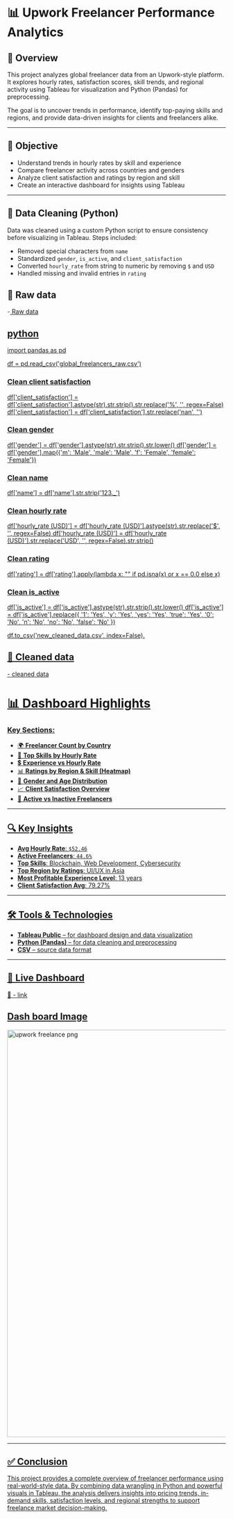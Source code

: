 # 📊 Upwork Freelancer Performance Analytics

## 📁 Overview

This project analyzes global freelancer data from an Upwork-style platform. It explores hourly rates, 
satisfaction scores, skill trends, and regional activity using Tableau for visualization and Python (Pandas) for preprocessing.

The goal is to uncover trends in performance, identify top-paying skills and regions,
and provide data-driven insights for clients and freelancers alike.

---

## 🎯 Objective

- Understand trends in hourly rates by skill and experience
- Compare freelancer activity across countries and genders
- Analyze client satisfaction and ratings by region and skill
- Create an interactive dashboard for insights using Tableau

---

## 🧹 Data Cleaning (Python)

Data was cleaned using a custom Python script to ensure consistency before visualizing in Tableau. Steps included:

- Removed special characters from `name`
- Standardized `gender`, `is_active`, and `client_satisfaction`
- Converted `hourly_rate` from string to numeric by removing `$` and `USD`
- Handled missing and invalid entries in `rating`

## 📁 Raw data 
-<a href='https://github.com/chandruseenivasan/Upwork-Freelancer-Performance-Analytics/blob/main/Upwork_freelancers_raw.csv'> Raw data
## python
import pandas as pd

df = pd.read_csv('global_freelancers_raw.csv')

### Clean client satisfaction
df['client_satisfaction'] = df['client_satisfaction'].astype(str).str.strip().str.replace('%', '', regex=False)
df['client_satisfaction'] = df['client_satisfaction'].str.replace('nan', '')

### Clean gender
df['gender'] = df['gender'].astype(str).str.strip().str.lower()
df['gender'] = df['gender'].map({'m': 'Male', 'male': 'Male', 'f': 'Female', 'female': 'Female'})

### Clean name
df['name'] = df['name'].str.strip('123._')

### Clean hourly rate
df['hourly_rate (USD)'] = df['hourly_rate (USD)'].astype(str).str.replace('$', '', regex=False)
df['hourly_rate (USD)'] = df['hourly_rate (USD)'].str.replace('USD', '', regex=False).str.strip()

### Clean rating
df['rating'] = df['rating'].apply(lambda x: "" if pd.isna(x) or x == 0.0 else x)

### Clean is_active
df['is_active'] = df['is_active'].astype(str).str.strip().str.lower()
df['is_active'] = df['is_active'].replace({
    '1': 'Yes', 'y': 'Yes', 'yes': 'Yes', 'true': 'Yes',
    '0': 'No', 'n': 'No', 'no': 'No', 'false': 'No'
})

df.to_csv('new_cleaned_data.csv', index=False).

## 🧹 Cleaned data 
-<a href='https://github.com/chandruseenivasan/Upwork-Freelancer-Performance-Analytics/blob/main/UPwork_cleaned_data.csv'> cleaned data

# 📊 Dashboard Highlights

### Key Sections:
- 🌍 **Freelancer Count by Country**
- 💼 **Top Skills by Hourly Rate**
- 💲 **Experience vs Hourly Rate**
- 📊 **Ratings by Region & Skill (Heatmap)**
- 👥 **Gender and Age Distribution**
- 📈 **Client Satisfaction Overview**
- 📌 **Active vs Inactive Freelancers**

---

## 🔍 Key Insights

- **Avg Hourly Rate**: `$52.46`
- **Active Freelancers**: `44.6%`
- **Top Skills**: Blockchain, Web Development, Cybersecurity
- **Top Region by Ratings**: UI/UX in Asia
- **Most Profitable Experience Level**: 13 years
- **Client Satisfaction Avg**: 79.27%

---

## 🛠️ Tools & Technologies

- **Tableau Public** – for dashboard design and data visualization  
- **Python (Pandas)** – for data cleaning and preprocessing  
- **CSV** – source data format  

---

## 🚀 Live Dashboard
📌 -<a href='https://public.tableau.com/app/profile/chandru.s5763/viz/UpworkFreelancerPerformanceAnalytics12/Dashboard1?publish=yes'>  link

##  Dash board Image
<img width="1697" height="937" alt="upwork freelance png" src="https://github.com/user-attachments/assets/0cb5f34b-a839-49fc-8df3-e01089db6557" />

---

## ✅ Conclusion

This project provides a complete overview of freelancer performance using real-world-style data. By combining data wrangling in
Python and powerful visuals in Tableau, the analysis delivers insights into pricing trends, in-demand skills, satisfaction levels,
and regional strengths to support freelance market decision-making.

